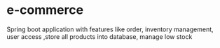 # e-commerce
Spring boot application with features like order, inventory management, user access ,store all products into database, manage low stock
